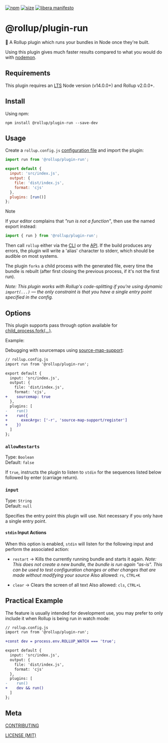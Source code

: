 [npm]: https://img.shields.io/npm/v/@rollup/plugin-run
[npm-url]: https://www.npmjs.com/package/@rollup/plugin-run
[size]: https://packagephobia.now.sh/badge?p=@rollup/plugin-run
[size-url]: https://packagephobia.now.sh/result?p=@rollup/plugin-run

[![npm][npm]][npm-url]
[![size][size]][size-url]
[![libera manifesto](https://img.shields.io/badge/libera-manifesto-lightgrey.svg)](https://liberamanifesto.com)

# @rollup/plugin-run

🍣 A Rollup plugin which runs your bundles in Node once they're built.

Using this plugin gives much faster results compared to what you would do with [nodemon](https://nodemon.io/).

## Requirements

This plugin requires an [LTS](https://github.com/nodejs/Release) Node version (v14.0.0+) and Rollup v2.0.0+.

## Install

Using npm:

```console
npm install @rollup/plugin-run --save-dev
```

## Usage

Create a `rollup.config.js` [configuration file](https://www.rollupjs.org/guide/en/#configuration-files) and import the plugin:

```js
import run from '@rollup/plugin-run';

export default {
  input: 'src/index.js',
  output: {
    file: 'dist/index.js',
    format: 'cjs'
  },
  plugins: [run()]
};
```

> [!NOTE]
> If your editor complains that _"run is not a function"_, then use the named export instead:
>
> ```js
> import { run } from '@rollup/plugin-run';
> ```

Then call `rollup` either via the [CLI](https://www.rollupjs.org/guide/en/#command-line-reference) or the [API](https://www.rollupjs.org/guide/en/#javascript-api). If the build produces any errors, the plugin will write a 'alias' character to stderr, which should be audible on most systems.

The plugin `forks` a child process with the generated file, every time the bundle is rebuilt (after first closing the previous process, if it's not the first run).

_Note: This plugin works with Rollup's code-splitting if you're using dynamic `import(...)` — the only constraint is that you have a single entry point specified in the config._

## Options

This plugin supports pass through option available for [child_process.fork(...)](https://nodejs.org/api/child_process.html#child_process_child_process_fork_modulepath_args_options).

Example:

Debugging with sourcemaps using [source-map-support](https://www.npmjs.com/package/source-map-support):

```diff
// rollup.config.js
import run from '@rollup/plugin-run';

export default {
  input: 'src/index.js',
  output: {
    file: 'dist/index.js',
    format: 'cjs',
+    sourcemap: true
  },
  plugins: [
-    run()
+    run({
+      execArgv: ['-r', 'source-map-support/register']
+    })
  ]
};
```

### `allowRestarts`

Type: `Boolean`<br>
Default: `false`

If `true`, instructs the plugin to listen to `stdin` for the sequences listed below followed by enter (carriage return).

### `input`

Type: `String`<br>
Default: `null`

Specifies the entry point this plugin will use. Not necessary if you only have a single entry point.

#### `stdin` Input Actions

When this option is enabled, `stdin` will listen for the following input and perform the associated action:

- `restart` → Kills the currently running bundle and starts it again. _Note: This does not create a new bundle, the bundle is run again "as-is". This can be used to test configuration changes or other changes that are made without modifying your source_
  Also allowed: `rs`, `CTRL+K`

- `clear` → Clears the screen of all text
  Also allowed: `cls`, `CTRL+L`

## Practical Example

The feature is usually intended for development use, you may prefer to only include it when Rollup is being run in watch mode:

```diff
// rollup.config.js
import run from '@rollup/plugin-run';

+const dev = process.env.ROLLUP_WATCH === 'true';

export default {
  input: 'src/index.js',
  output: {
    file: 'dist/index.js',
    format: 'cjs'
  },
  plugins: [
-    run()
+    dev && run()
  ]
};
```

## Meta

[CONTRIBUTING](/.github/CONTRIBUTING.md)

[LICENSE (MIT)](/LICENSE)
